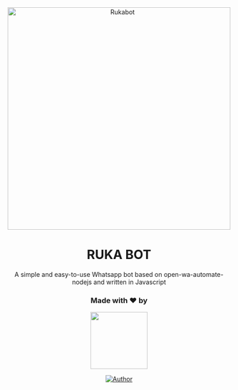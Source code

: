 <div align="center">
<img src="https://images6.alphacoders.com/113/thumbbig-1139611.webp" alt="Rukabot" width="500" />

# **RUKA BOT**
A simple and easy-to-use Whatsapp bot based on open-wa-automate-nodejs and written in Javascript

<h3 align="center">Made with ❤️ by</h3>
<p align="center">
  <a href="https://github.com/debaji-db"><img src="https://avatars.githubusercontent.com/u/69307770?s=400&u=2bde7476446c504a43401a306a9f6f6c442a0bd1&v=4" height="128" width="128" /></a>

  <p align="center">
  <a href="https://github.com/debaji-db"><img title="Author" src="https://img.shields.io/badge/Author-debaji-db-purple.svg?style=for-the-badge&logo=github" /></a>
</p>
